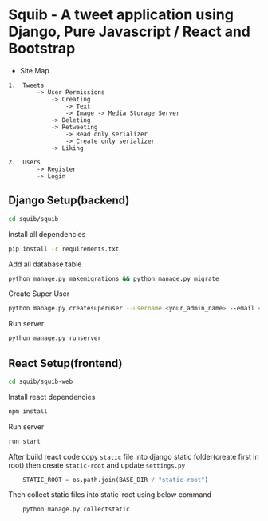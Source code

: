 # Squib - A tweet application using Django, Pure Javascript / React and Bootstrap


- Site Map
```
1.  Tweets
        -> User Permissions
            -> Creating
                -> Text
                -> Image -> Media Storage Server
            -> Deleting
            -> Retweeting
                -> Read only serializer
                -> Create only serializer
            -> Liking

2.  Users
        -> Register
        -> Login
```

## Django Setup(backend)
```bash
cd squib/squib
```

Install all dependencies
```bash
pip install -r requirements.txt
```

Add all database table
```bash
python manage.py makemigrations && python manage.py migrate 
```

Create Super User
```bash
python manage.py createsuperuser --username <your_admin_name> --email <email@example.com>
```

Run server
```bash
python manage.py runserver
```

## React Setup(frontend)

```bash
cd squib/squib-web
```

Install react dependencies
```bash
npm install
```
Run server
```bash
run start
```
After build react code 
copy `static` file into django static folder(create first in root) then create `static-root` and update  `settings.py`
```python
    STATIC_ROOT = os.path.join(BASE_DIR / "static-root") 
```
Then collect static files into static-root using below command
```bash
    python manage.py collectstatic
```